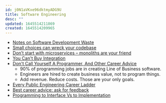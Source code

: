```yaml
---
id: j0N1aVKxe96dktmyADG9U
title: Software Engineering
desc: ""
updated: 1645514211869
created: 1645514209965
---
```


- [Notes on Software Development Waste](https://hcarvalhoalves.github.io/software-development-waste/)
- [Small choices can wreck your codebase](https://swizec.com/blog/even-small-things-can-make-your-code-gnarly/)
- [Don’t start with microservices – monoliths are your friend](https://arnoldgalovics.com/microservices-in-production/)
- [You Can't Buy Integration](https://martinfowler.com/articles/cant-buy-integration.html)
- [Don't Call Yourself A Programmer, And Other Career Advice](https://www.kalzumeus.com/2011/10/28/dont-call-yourself-a-programmer/)
  - 90% of programming jobs are in creating Line of Business software.
  - Engineers are hired to create business value, not to program things.
  - Add revenue. Reduce costs. Those are your only goals.
- [Every Public Engineering Career Ladder](https://www.swyx.io/career-ladders/)
- [Best career advice: ask for feedback](https://xdg.me/ask-for-feedback/)
- [Programming to Interface Vs to Implementation](https://dmitripavlutin.com/interface-vs-implementation/)
